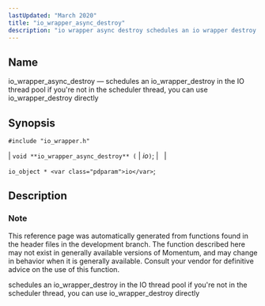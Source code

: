```yaml
---
lastUpdated: "March 2020"
title: "io_wrapper_async_destroy"
description: "io wrapper async destroy schedules an io wrapper destroy in the IO thread pool if you're not in the scheduler thread you can use io wrapper destroy directly void io wrapper async destroy io io object io This reference page was automatically generated from functions found in the header files..."
---
```


<a name="apis.io_wrapper_async_destroy"></a> 
## Name

io_wrapper_async_destroy — schedules an io_wrapper_destroy in the IO thread pool if you're not in the scheduler thread, you can use io_wrapper_destroy directly

## Synopsis

`#include "io_wrapper.h"`

| `void **io_wrapper_async_destroy** (` | <var class="pdparam">io</var>`)`; |   |

`io_object * <var class="pdparam">io</var>`;<a name="idp53516640"></a> 
## Description

### Note

This reference page was automatically generated from functions found in the header files in the development branch. The function described here may not exist in generally available versions of Momentum, and may change in behavior when it is generally available. Consult your vendor for definitive advice on the use of this function.

schedules an io_wrapper_destroy in the IO thread pool if you're not in the scheduler thread, you can use io_wrapper_destroy directly